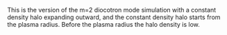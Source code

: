 This is the version of the m=2 diocotron mode simulation with a constant density halo expanding outward, and the constant density halo starts from the plasma radius. Before the plasma radius the halo density is low.
